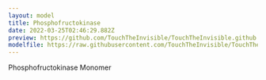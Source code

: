 ```yaml
---
layout: model
title: Phosphofructokinase
date: 2022-03-25T02:46:29.882Z
preview: https://github.com/TouchTheInvisible/TouchTheInvisible.github.io/blob/master/assets/img/1PFK-Phosphofructokinase/1PFK-PhosphofructokinaseMonomer_Ribbon.png?raw=true
modelfile: https://raw.githubusercontent.com/TouchTheInvisible/TouchTheInvisible.github.io/master/assets/models/1PFK-Phosphofructokinase/1PFK-PhosphofructokinaseMonomer_Ribbon.dae
---
```

Phosphofructokinase Monomer